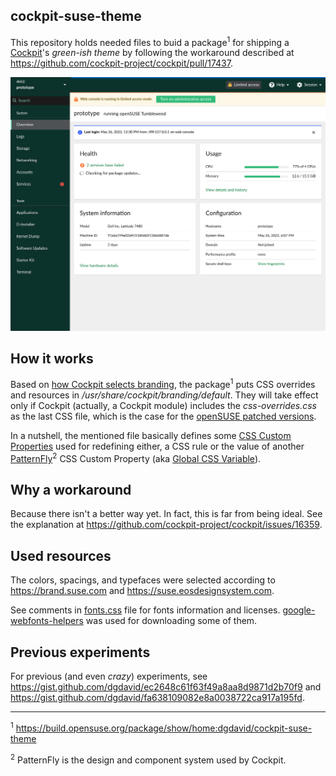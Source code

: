 ## cockpit-suse-theme

This repository holds needed files to buid a package<sup>1</sup> for shipping a [Cockpit](https://cockpit-project.org/)'s _green-ish theme_ by following the workaround described at https://github.com/cockpit-project/cockpit/pull/17437.

<p align="center">
  <img src="./cockpit-suse-theme.png" alt="A Cockpit's screenshot while using cockpit-suse-theme" />
</p>

## How it works

Based on [how Cockpit selects branding](https://github.com/cockpit-project/cockpit/blob/27cb665b5c135481f900dafac0c1b754ab91b5a0/doc/branding.md#how-cockpit-selects-branding), the package<sup>1</sup> puts CSS overrides and resources in _/usr/share/cockpit/branding/default_. They will take effect only if Cockpit (actually, a Cockpit module) includes the _css-overrides.css_ as the last CSS file, which is the case for the [openSUSE patched versions](https://build.opensuse.org/project/show/systemsmanagement:cockpit).

In a nutshell, the mentioned file basically defines some [CSS Custom Properties](https://developer.mozilla.org/en-US/docs/Web/CSS/--*) used for redefining either, a CSS rule or the value of another [PatternFly](https://www.patternfly.org/)<sup>2</sup> CSS Custom Property (aka [Global CSS Variable](https://www.patternfly.org/v4/developer-resources/global-css-variables)).

## Why a workaround

Because there isn't a better way yet. In fact, this is far from being ideal. See the explanation at https://github.com/cockpit-project/cockpit/issues/16359.

## Used resources

The colors, spacings, and typefaces were selected according to https://brand.suse.com and https://suse.eosdesignsystem.com.

See comments in [fonts.css](./fonts.css) file for fonts information and licenses. [google-webfonts-helpers](https://github.com/majodev/google-webfonts-helper) was used for downloading some of them.

## Previous experiments

For previous (and even _crazy_) experiments, see https://gist.github.com/dgdavid/ec2648c61f63f49a8aa8d9871d2b70f9 and https://gist.github.com/dgdavid/fa638109082e8a0038722ca917a195fd.

---

<sup>1</sup> https://build.opensuse.org/package/show/home:dgdavid/cockpit-suse-theme

<sup>2</sup> PatternFly is the design and component system used by Cockpit.
